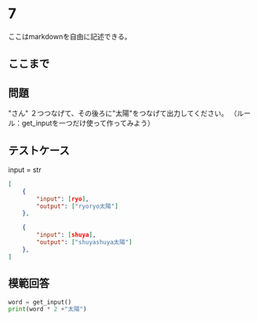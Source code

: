 # 7

ここはmarkdownを自由に記述できる。

ここまで
---
## 問題

"さん" ２つつなげて、その後ろに"太陽"をつなげて出力してください。
（ルール：get_inputを一つだけ使って作ってみよう）

## テストケース
input = str
```json
[
	{
		"input": [ryo],
		"output": ["ryoryo太陽"]
  	},

	{
		"input": [shuya],
		"output": ["shuyashuya太陽"]
  	},
]
```

## 模範回答
```python
word = get_input()
print(word * 2 +"太陽")
```